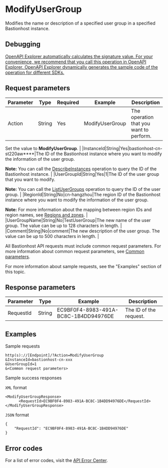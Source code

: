 # ModifyUserGroup

Modifies the name or description of a specified user group in a specified Bastionhost instance.

## Debugging

[OpenAPI Explorer automatically calculates the signature value. For your convenience, we recommend that you call this operation in OpenAPI Explorer. OpenAPI Explorer dynamically generates the sample code of the operation for different SDKs.](https://api.aliyun.com/#product=Yundun-bastionhost&api=ModifyUserGroup&type=RPC&version=2019-12-09)

## Request parameters

|Parameter|Type|Required|Example|Description|
|---------|----|--------|-------|-----------|
|Action|String|Yes|ModifyUserGroup|The operation that you want to perform.

 Set the value to **ModifyUserGroup**. |
|InstanceId|String|Yes|bastionhost-cn-st220aw\*\*\*\*|The ID of the Bastionhost instance where you want to modify the information of the user group.

 **Note:** You can call the [DescribeInstances](~~153281~~) operation to query the ID of the Bastionhost instance. |
|UserGroupId|String|Yes|1|The ID of the user group that you want to modify.

 **Note:** You can call the [ListUserGroups](~~204509~~) operation to query the ID of the user group. |
|RegionId|String|No|cn-hangzhou|The region ID of the Bastionhost instance where you want to modify the information of the user group.

 **Note:** For more information about the mapping between region IDs and region names, see [Regions and zones](~~40654~~). |
|UserGroupName|String|No|TestUserGroup|The new name of the user group. The value can be up to 128 characters in length. |
|Comment|String|No|comment|The new description of the user group. The value can be up to 500 characters in length. |

All Bastionhost API requests must include common request parameters. For more information about common request parameters, see [Common parameters](~~148139~~).

For more information about sample requests, see the "Examples" section of this topic.

## Response parameters

|Parameter|Type|Example|Description|
|---------|----|-------|-----------|
|RequestId|String|EC9BF0F4-8983-491A-BC8C-1B4DD94976DE|The ID of the request. |

## Examples

Sample requests

```
http(s)://[Endpoint]/?Action=ModifyUserGroup
&InstanceId=bastionhost-cn-xxx 
&UserGroupId=1
&<Common request parameters>
```

Sample success responses

`XML` format

```
<ModifyUserGroupResponse>
      <RequestId>EC9BF0F4-8983-491A-BC8C-1B4DD94976DE</RequestId>
</ModifyUserGroupResponse>
```

`JSON` format

```
{
	"RequestId": "EC9BF0F4-8983-491A-BC8C-1B4DD94976DE"
}
```

## Error codes

For a list of error codes, visit the [API Error Center](https://error-center.alibabacloud.com/status/product/Yundun-bastionhost).


